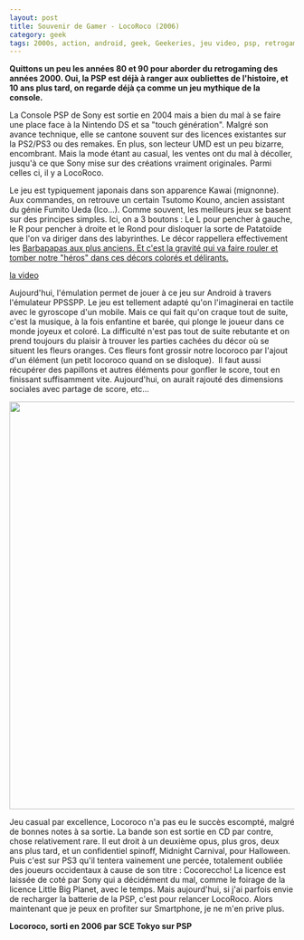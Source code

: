 ```yaml
---
layout: post
title: Souvenir de Gamer - LocoRoco (2006)
category: geek
tags: 2000s, action, android, geek, Geekeries, jeu video, psp, retrogaming
---
```

**Quittons un peu les années 80 et 90 pour aborder du retrogaming des années 2000. Oui, la PSP est déjà à ranger aux oubliettes de l'histoire, et 10 ans plus tard, on regarde déjà ça comme un jeu mythique de la console.**

La Console PSP de Sony est sortie en 2004 mais a bien du mal à se faire une place face à la Nintendo DS et sa "touch génération". Malgré son avance technique, elle se cantone souvent sur des licences existantes sur la PS2/PS3 ou des remakes. En plus, son lecteur UMD est un peu bizarre, encombrant. Mais la mode étant au casual, les ventes ont du mal à décoller, jusqu'à ce que Sony mise sur des créations vraiment originales. Parmi celles ci, il y a LocoRoco.

Le jeu est typiquement japonais dans son apparence Kawai (mignonne). Aux commandes, on retrouve un certain Tsutomo Kouno, ancien assistant du génie Fumito Ueda (Ico...). Comme souvent, les meilleurs jeux se basent sur des principes simples. Ici, on a 3 boutons : Le L pour pencher à gauche, le R pour pencher à droite et le Rond pour disloquer la sorte de Patatoïde que l'on va diriger dans des labyrinthes. Le décor rappellera effectivement les <span style="text-decoration:underline;"><a href="https://fr.wikipedia.org/wiki/Barbapapa">Barbapapas</a> aux plus anciens. Et c'est la gravité qui va faire rouler et tomber notre "héros" dans ces décors colorés et délirants.

[la video](https://www.youtube.com/watch?v=NBIEvBe3RAQ)

Aujourd'hui, l'émulation permet de jouer à ce jeu sur Android à travers l'émulateur PPSSPP. Le jeu est tellement adapté qu'on l'imaginerai en tactile avec le gyroscope d'un mobile. Mais ce qui fait qu'on craque tout de suite, c'est la musique, à la fois enfantine et barée, qui plonge le joueur dans ce monde joyeux et coloré. La difficulté n'est pas tout de suite rebutante et on prend toujours du plaisir à trouver les parties cachées du décor où se situent les fleurs oranges. Ces fleurs font grossir notre locoroco par l'ajout d'un élément (un petit locoroco quand on se disloque).&nbsp; Il faut aussi récupérer des papillons et autres éléments pour gonfler le score, tout en finissant suffisamment vite. Aujourd'hui, on aurait rajouté des dimensions sociales avec partage de score, etc...

<a href="http://cheziceman.files.wordpress.com/2016/08/wp-1471430297957.png"><img src="http://cheziceman.files.wordpress.com/2016/08/wp-1471430297957.png" alt="" class="wp-image-7354 alignnone size-full" width="1280" height="720"></a>

Jeu casual par excellence, Locoroco n'a pas eu le succès escompté, malgré de bonnes notes à sa sortie. La bande son est sortie en CD par contre, chose relativement rare. Il eut droit à un deuxième opus, plus gros, deux ans plus tard, et un confidentiel spinoff, Midnight Carnival, pour Halloween. Puis c'est sur PS3 qu'il tentera vainement une percée, totalement oubliée des joueurs occidentaux à cause de son titre : Cocoreccho! La licence est laissée de coté par Sony qui a décidément du mal, comme le foirage de la licence Little Big Planet, avec le temps. Mais aujourd'hui, si j'ai parfois envie de recharger la batterie de la PSP, c'est pour relancer LocoRoco. Alors maintenant que je peux en profiter sur Smartphone, je ne m'en prive plus.

**Locoroco, sorti en 2006 par SCE Tokyo sur PSP**
